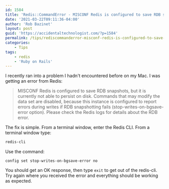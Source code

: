 ```yaml
---
id: 1584
title: 'Redis::CommandError - MISCONF Redis is configured to save RDB snapshots'
date: '2021-03-22T09:11:36-04:00'
author: 'Rob Bazinet'
layout: post
guid: 'https://accidentaltechnologist.com/?p=1584'
permalink: /tips/rediscommanderror-misconf-redis-is-configured-to-save-rdb-snapshots/
categories:
    - Tips
tags:
    - redis
    - 'Ruby on Rails'
---
```


I recently ran into a problem I hadn't encountered before on my Mac. I was getting an error from Redis:

> MISCONF Redis is configured to save RDB snapshots, but it is currently not able to persist on disk. Commands that may modify the data set are disabled, because this instance is configured to report errors during writes if RDB snapshotting fails (stop-writes-on-bgsave-error option). Please check the Redis logs for details about the RDB error.

The fix is simple. From a terminal window, enter the Redis CLI. From a terminal window type:

```bash
redis-cli
```

Use the command:

```redis
config set stop-writes-on-bgsave-error no
```

You should get an OK response, then type `exit` to get out of the redis-cli. Try again where you received the error and everything should be working as expected.